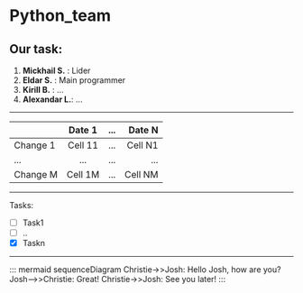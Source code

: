 # Python_team
## Our task:
1. **Mickhail S.** : Lider  
2. **Eldar S.**    : Main programmer  
3. **Kirill B.**   : ...  
4. **Alexandar L.**: ...  
---
|  | Date 1 | ... | Date N |  
|-----------|:-----------:|:-----------:|-----------:|  
| Change 1 | Cell 11 | ... | Cell N1 |  
| ... | ... | ... | ... |  
| Change M | Cell 1M | ... | Cell NM |  
---
Tasks:  
- [ ] Task1  
- [ ] ..  
- [x] Taskn  
---  
::: mermaid
sequenceDiagram
    Christie->>Josh: Hello Josh, how are you?
    Josh-->>Christie: Great!
    Christie->>Josh: See you later!
:::
